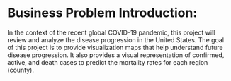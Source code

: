 <h1> Business Problem Introduction:</h1>
In the context of the recent global COVID-19 pandemic, this project will review and analyze the disease progression in the United States. 
The goal of this project is to provide visualization maps that help understand future disease progression. 
It also provides a visual representation of confirmed, active, and death cases to predict the mortality rates for each region (county).
